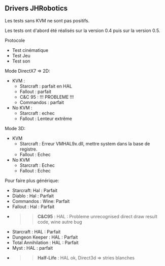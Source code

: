 ## Drivers JHRobotics
Les tests sans KVM ne sont pas positifs.

Les tests ont d'abord été réalisés sur la version 0.4 puis sur la version 0.5.

Protocole
- Test cinématique
- Test Jeu
- Test son

Mode DirectX7 => 2D:
- KVM :
  - Starcraft : parfait en HAL
  - Fallout : parfait
  - C&C 95 : !!! PROBLEME !!!
  - Commandos : parfait
- No KVM : 
  - Starcraft : echec
  - Fallout : Lenteur extrême

Mode 3D:
- KVM
  - Starcraft : Erreur VMHAL9x.dll, mettre system dans la base de registre.
  - Fallout : Echec
- No KVM
  - Starcraft : Echec
  - Fallout : Echec
 

Pour faire plus générique:
- Starcraft: Hal : Parfait
- Diablo : Hal : Parfait
- Commandos : Wine: Parfait
- Fallout : Hal : Parfait
- >> **C&C95** : HAL : Probleme unrecognised direct draw result code, wine autre bug
- Starcraft : HAL : Parfait
- Dungeon Keeper : HAL : Parfait
- Total Annihilation : HAL : Parfait
- Myst : HAL : parfait
- >> **Half-Life** : HAL ok, Direct3d => stries blanches

